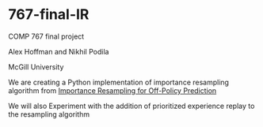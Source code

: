 # 767-final-IR
COMP 767 final project

Alex Hoffman and Nikhil Podila

McGill University

We are creating a Python implementation of importance resampling algorithm from [Importance Resampling for Off-Policy Prediction](https://arxiv.org/pdf/1906.04328.pdf "Title") 
 
We will also Experiment with the addition of prioritized experience replay to the resampling algorithm
